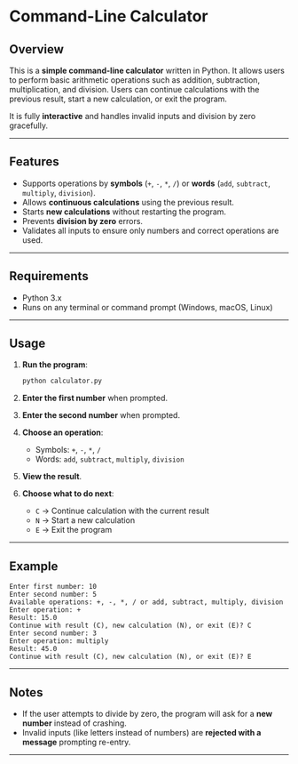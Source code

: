 
# Command-Line Calculator

## Overview

This is a **simple command-line calculator** written in Python. It allows users to perform basic arithmetic operations such as addition, subtraction, multiplication, and division. Users can continue calculations with the previous result, start a new calculation, or exit the program.

It is fully **interactive** and handles invalid inputs and division by zero gracefully.

---

## Features

* Supports operations by **symbols** (`+`, `-`, `*`, `/`) or **words** (`add`, `subtract`, `multiply`, `division`).
* Allows **continuous calculations** using the previous result.
* Starts **new calculations** without restarting the program.
* Prevents **division by zero** errors.
* Validates all inputs to ensure only numbers and correct operations are used.

---

## Requirements

* Python 3.x
* Runs on any terminal or command prompt (Windows, macOS, Linux)

---

## Usage

1. **Run the program**:

   ```bash
   python calculator.py
   ```

2. **Enter the first number** when prompted.

3. **Enter the second number** when prompted.

4. **Choose an operation**:

   * Symbols: `+`, `-`, `*`, `/`
   * Words: `add`, `subtract`, `multiply`, `division`

5. **View the result**.

6. **Choose what to do next**:

   * `C` → Continue calculation with the current result
   * `N` → Start a new calculation
   * `E` → Exit the program

---

## Example

```
Enter first number: 10
Enter second number: 5
Available operations: +, -, *, / or add, subtract, multiply, division
Enter operation: +
Result: 15.0
Continue with result (C), new calculation (N), or exit (E)? C
Enter second number: 3
Enter operation: multiply
Result: 45.0
Continue with result (C), new calculation (N), or exit (E)? E
```

---

## Notes

* If the user attempts to divide by zero, the program will ask for a **new number** instead of crashing.
* Invalid inputs (like letters instead of numbers) are **rejected with a message** prompting re-entry.

---

